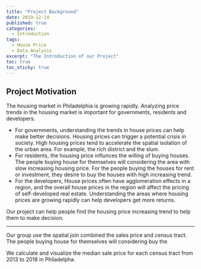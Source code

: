 ```yaml
---
title: "Project Background"
date: 2019-12-14
published: true
categories:
  - Introduction
tags:
  - House Price
  - Data Analysis
excerpt: "The Introduction of our Project"
toc: true
toc_sticky: true
---
```


## Project Motivation
The housing market in Philadelphia is growing rapidly. Analyzing price trends in the housing market is important for governments, residents and developers. 
- For governments, understanding the trends in house prices can help make better decisions. Housing prices can trigger a potential crisis in society. High housing prices tend to accelerate the spatial isolation of the urban area. For example, the rich district and the slum. 
- For residents, the housing price influnces the willing of buying houses. The people buying house for themselves will considering the area with slow increasing housing price. For the people buying the houses for rent or investment, they desire to buy the houses with high increasing trend.
- For the developers, House prices often have agglomeration effects in a region, and the overall house prices in the region will affect the pricing of self-developed real estate. Understanding the areas where housing prices are growing rapidly can help developers get more returns.

Our project can help people find the housing price increasing trend to help them to make decision.

-----



Our group use the spatial join combined the sales price and census tract. The people buying house for themselves will considering buy the 

We calculate and visualize the median sale price for each census tract from 2013 to 2018 in Philadelpha.

